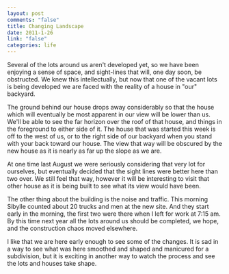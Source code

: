 ```yaml
--- 
layout: post
comments: "false"
title: Changing Landscape
date: 2011-1-26
link: "false"
categories: life
---
```

Several of the lots around us aren't developed yet, so we have been enjoying a sense of space, and sight-lines that will, one day soon, be obstructed. We knew this intellectually, but now that one of the vacant lots is being developed we are faced with the reality of a house in "our" backyard.

The ground behind our house drops away considerably so that the house which will eventually be most apparent in our view will be lower than us. We'll be able to see the far horizon over the roof of that house, and things in the foreground to either side of it. The house that was started this week is off to the west of us, or to the right side of our backyard when you stand with your back toward our house. The view that way will be obscured by the new house as it is nearly as far up the slope as we are.

At one time last August we were seriously considering that very lot for ourselves, but eventually decided that the sight lines were better here than two over. We still feel that way, however it will be interesting to visit that other house as it is being built to see what its view would have been.

The other thing about the building is the noise and traffic. This morning Sibylle counted about 20 trucks and men at the new site. And they start early in the morning, the first two were there when I left for work at 7:15 am. By this time next year all the lots around us should be completed, we hope, and the construction chaos moved elsewhere.

I like that we are here early enough to see some of the changes. It is sad in a way to see what was here smoothed and shaped and manicured for a subdivision, but it is exciting in another way to watch the process and see the lots and houses take shape.
